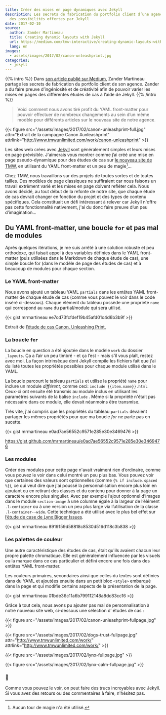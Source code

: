 ```yaml
---
title: Créer des mises en page dynamiques avec Jekyll
description: Les secrets de fabrication du portfolio client d’une agence à l’aide
  des possibilités offertes par Jekyll
date: 2017-02-10
source:
  author: Zander Martineau
  title: Creating dynamic layouts with Jekyll
  url: https://medium.com/tmw-interactive/creating-dynamic-layouts-with-jekyll-3bbb7fc57d1f#.iac16fjec
  lang: en
images:
  - assets/images/2017/02/canon-unleashprint.jpg
categories:
  - jekyll
---
```


{{% intro %}} Dans
[son article publié sur Medium](https://medium.com/tmw-interactive/creating-dynamic-layouts-with-jekyll-3bbb7fc57d1f#.iac16fjec),
Zander Martineau partage les secrets de fabrication du portfolio client de son
agence. Zander a du faire preuve d’ingéniosité et de créativité afin de pouvoir
varier les mises en pages des différentes études de cas à l’aide de Jekyll. {{%
/intro %}}

> Voici comment nous avons tiré profit du YAML front-matter pour pouvoir
> effectuer de nombreux changements au sein d’un même modèle pour différents
> articles sur le nouveau site de notre agence.

{{< figure src="/assets/images/2017/02/canon-unleashprint-full.jpg"
attr="Extrait de la campagne Canon #unleashprint"
attrlink="http://www.tmwunlimited.com/work/canon-unleashprint" >}}

Les sites web crées avec [Jekyll](http://jekyllrb.com/) sont généralement
simples et leurs mises en page prévisible. J'aimerais vous montrer comme j’ai
créé une mise en page pseudo-dynamique pour des études de cas sur
[le nouveau site de TMW](http://www.tmwunlimited.com), en utilisant du YAML
front-matter et un peu de magie[^1]…

Chez TMW, nous travaillons sur des projets de toutes sortes et de toutes
tailles. Des modèles de page classiques ne suffiraient car nous faisons un
travail extrêment varié et les mises en page doivent refléter cela. Nous avons
décidé, au tout début de la refonte de notre site, que chaque étude de cas
devrait changer en fonction du projet et des types de contenu spécifiques. Cela
constituait un défi intéressant à relever car Jekyll n'offre pas cette
fonctionnalité nativement, j'ai du donc faire preuve d’un peu d’imagination…

## Du YAML front-matter, une boucle `for` et pas mal de modules

Après quelques itérations, je me suis arrêté à une solution robuste et peu
orthodoxe, qui faisait appel à des variables définies dans le YAML front-matter
(puis utilisées dans le Markdown de chaque étude de cas), une simple boucle for
(dans le modèle de page des études de cas) et à beaucoup de modules pour chaque
section.

### Le YAML front-matter

Nous avons ajouté un tableau YAML `partials` dans les entêtes YAML front-matter
de chaque étude de cas (comme vous pouvez le voir dans le code inséré
ci-dessous). Chaque élément du tableau possède une propriété `name` qui
correspond au `name` du partial/module qui sera utilisé.

{{< gist mrmartineau ee7cd73fcfdef19b45afd01c4d6b3b9f >}}

<figcaption>Extrait de <a href="http://www.tmwunlimited.com/work/canon-unleashprint/">l’étude de cas Canon. Unleashing Print.</a>
</figcaption>

### La boucle `for`

La boucle en question a été ajoutée dans le modèle `work` du dossier `_layouts`.
Ça a l’air un peu timbré - et ça l’est - mais s'il vous plaît, restez avec moi.
La façon intrinsèque dont Jekyll compile les fichiers fait que j'ai du listé
toutes les propriétés possibles pour chaque module utilisé dans le YAML.

La boucle parcourt le tableau `partials` et utilise la propriété `name` pour
inclure un module _différent_, comme ceci: `include {{item.name}}.html`. Ceux-ci
ont ensuite été transmis au module inclus en utilisant les paramètres suivants
de la balise `include` . Même si la propriété n'était pas nécessaire dans ce
module, elle devait néanmoins être transmise.

Très vite, j'ai compris que les propriétés du tableau `partials` devaient
partager les mêmes propriétés pour que ma boucle _for_ ne parte pas en sucette.

{{< gist mrmartineau e0ad7ae56552c9571e285e30e3469476 >}}

<figcaption>
  <a href="https://gist.github.com/mrmartineau/e0ad7ae56552c9571e285e30e3469476" data-href="https://gist.github.com/mrmartineau/e0ad7ae56552c9571e285e30e3469476" rel="nofollow noopener" target="_blank">https://gist.github.com/mrmartineau/e0ad7ae56552c9571e285e30e3469476</a>
</figcaption>

### Les modules

Créer des modules pour cette page n'avait vraiment rien d’ordinaire, comme vous
pouvez le voir dans celui montré un peu plus bas. Vous pouvez voir que certaines
des valeurs sont optionnelles (comme `{% if include.spaced %}`), ce qui veut
dire que j'ai poussé la personnalisation encore plus loin en ajoutant ou en
retirant des classes et du contenu pour donner à la page un caractère encore
plus singulier. Avec par exemple l’ajout optionnel d’images dans le module
`section-image` à une columne égale à la largeur de l’élément `.l-container` ou
à une version un peu plus large via l’utilisation de la classe
`.l-container--wide`. Cette technique a été utilisé avec le plus bel effet sur
[l’étude de case de Lynx Bigger Issues](http://www.tmwunlimited.com/work/unilever-lynx-bigger-issues/).

{{< gist mrmartineau 8919159d58818c8530d516d118c3b838 >}}

### Les palettes de couleur

Une autre caractéristique des études de cas, était qu'ils avaient chacun leur
propre palette chromatique. Elle est génèralement influencée par les visuels ou
la marque dans ce cas particulier et défini encore une fois dans des entêtes
YAML front-matter.

Les couleurs primaires, secondaires ainsi que celles du textes sont définies
dans du YAML et ajoutées ensuite dans un petit bloc `<style>` embarqué dans la
page et qui modifie certains aspects de la présentation de la page.

{{< gist mrmartineau 01bde36c11a6b799112148a8dc83cc16 >}}

Grâce à tout cela, nous avons pu ajouter pas mal de personnalisation à notre
nouveau site web, ci-dessous une sélection d’ études de cas :

{{< figure src="/assets/images/2017/02/canon-unleashprint-fullpage.jpg" >}}

{{< figure src="/assets/images/2017/02/dogs-trust-fullpage.jpg"
attr="http://www.tmwunlimited.com/work/"
attrlink="http://www.tmwunlimited.com/work/" >}}

{{< figure src="/assets/images/2017/02/lynx-fullpage.jpg" >}}

{{< figure src="/assets/images/2017/02/lynx-calm-fullpage.jpg" >}}

### 👋

Comme vous pouvez le voir, on peut faire des trucs incroyables avec Jekyll. Si
vous avez des retours ou des commentaires à faire, n'hésitez pas.

[^1]: Aucun tour de magie n'a été utilisé.
